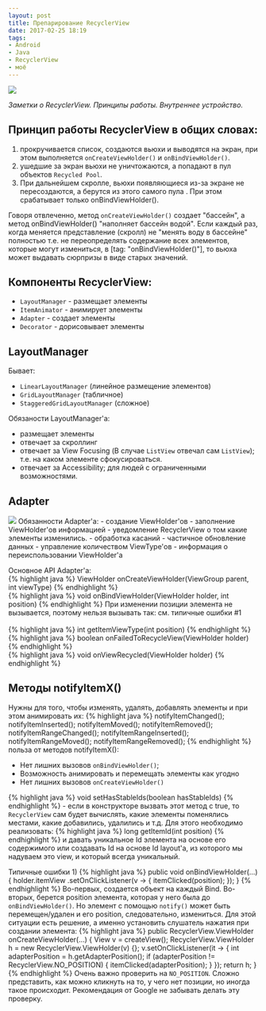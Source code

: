 ```yaml
---
layout: post
title: Препарирование RecyclerView
date: 2017-02-25 18:19
tags:
- Android
- Java
- RecyclerView
- моё
---
```

<img src="{{ site.baseurl }}/images/RecyclerView1.png">
<br>

*Заметки о RecyclerView. Принципы работы. Внутреннее устройство.*
<br>
## Принцип работы RecyclerView в общих словах:
1) прокручивается список, создаются вьюхи и выводятся на экран, при этом выполняется `onCreateViewHolder()` и `onBindViewHolder()`. 
2) ушедшие за экран вьюхи не уничтожаются, а попадают в пул объектов `Recycled Pool`. 
3) При дальнейшем скролле, вьюхи появляющиеся из-за экране не пересоздаются, а берутся из этого самого пула . При этом срабатывает только onBindViewHolder(). 

Говоря отвлеченно, метод ``onCreateViewHolder()`` создает "бассейн", а метод  <span style="background-color: #f4f4f4;">onBindViewHolder()</span> "наполняет бассейн водой". Если каждый раз, когда меняется представление (скролл) не "менять воду в бассейне" полностью т.е. не переопределять содержание всех элементов, которые могут измениться, в [tag: "onBindViewHolder()"], то вьюха может выдавать сюрпризы в виде старых значений. 

## Компоненты RecyclerView:
- `LayoutManager` - размещает элементы
- `ItemAnimator` - анимирует элементы
- `Adapter` - создает элементы
- `Decorator` - дорисовывает элементы 

## LayoutManager
Бывает:
- `LinearLayoutManager` (линейное размещение элементов)
- `GridLayoutManager` (табличное)
- `StaggeredGridLayoutManager` (сложное) 

Обязаности LayoutManager'а:
- размещает элементы
- отвечает за скроллинг
- отвечает за View Focusing (В случае `ListView` отвечал сам `ListView`); т.е. на каком элементе сфокусироваться.
- отвечает за Accessibility; для людей с ограниченными возможностями. 

## Adapter
<img src="{{ site.baseurl }}/images/RecyclerView2.png"> 
Обязанности Adapter'а: 
- создание ViewHolder'ов
- заполнение ViewHolder'ов информацией
- уведомление RecyclerView о том какие элементы изменились.
- обработка касаний
- частичное обновление данных
- управление количеством ViewType'ов
- информация о переиспользовании ViewHolder'а 

Основное API Adapter'a:
<br>
{% highlight java %}
ViewHolder onCreateViewHolder(ViewGroup parent, int viewType)
{% endhighlight %}
<br>
{% highlight java %}
void onBindViewHolder(ViewHolder holder, int position)
{% endhighlight %} 
При изменении позиции элемента не вызывается, поэтому нельзя вызывать так: см. типичные ошибки #1 
<br><br>
{% highlight java %}
int getItemViewType(int position)
{% endhighlight %}
<br>
{% highlight java %}
boolean onFailedToRecycleView(ViewHolder holder)
{% endhighlight %}
<br>
{% highlight java %}
void onViewRecycled(ViewHolder holder)
{% endhighlight %}
<br> 
## Методы notifyItemX() 
Нужны для того, чтобы изменять, удалять, добавлять элементы и при этом анимировать их:
{% highlight java %}
notifyItemChanged();
notifyItemInserted();
notifyItemMoved();
notifyItemRemoved();
notifyItemRangeChanged();
notifyItemRangeInserted();
notifyItemRangeMoved();
notifyItemRangeRemoved();
{% endhighlight %}
польза от методов notifyItemX(): 
- Нет лишних вызовов `onBindViewHolder()`; 
- Возможность анимировать и перемещать элементы как угодно 
- Нет лишних вызовов `onCreateViewHolder()` 

{% highlight java %}
void setHasStableIds(boolean hasStableIds)
{% endhighlight %} - если в конструкторе вызвать этот метод с true, то `RecyclerView` сам будет вычислять, какие элементы поменялись местами, какие добавились, удалились и т.д. Для этого необходимо реализовать:
{% highlight java %}
long getItemId(int position)
{% endhighlight %}
и давать уникальное Id элемента на основе его содержимого или создавать Id на основе Id layout'a, из которого мы надуваем это view, и который всегда уникальный.


Типичные ошибки 
1)
{% highlight java %}
public void onBindViewHolder(...) {
    holder.itemView
    .setOnClickListener(v -> {
        itemClicked(position);
    });
}
{% endhighlight %}
Во-первых, создается объект на каждый Bind. Во-вторых, берется position элемента, которая у него была до `onBindViewHolder()`. Но элемент с помощью `notify()` может быть перемещен/удален и его position, следовательно, измениться. Для этой ситуации есть решение, а именно установить слушатель нажатия при создании элемента:
{% highlight java %}
public RecyclerView.ViewHolder onCreateViewHolder(...) {
    View v = createView();
    RecyclerView.ViewHolder h = new RecyclerView.ViewHolder(v) {};
    v.setOnClickListener(it -> {
        int adapterPosition = h.getAdapterPosition();
        if (adapterPosition != RecyclerView.NO_POSITION) {
            itemClicked(adapterPosition);
        }
    });
    return h;
}
{% endhighlight %}
Очень важно проверить на `NO_POSITION`. Сложно представить, как можно кликнуть на то, у чего нет позиции, но иногда такое происходит. Рекомендация от Google не забывать делать эту проверку.
